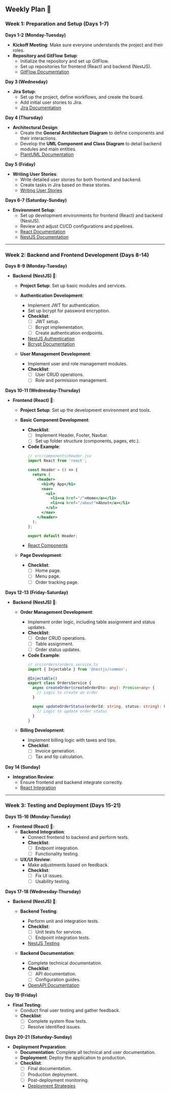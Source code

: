 ## Weekly Plan 📅

### **Week 1: Preparation and Setup (Days 1-7)**

**Days 1-2 (Monday-Tuesday)**
- **Kickoff Meeting**: Make sure everyone understands the project and their roles.
- **Repository and GitFlow Setup**:
  - Initialize the repository and set up GitFlow.
  - Set up repositories for frontend (React) and backend (NestJS).
  - [GitFlow Documentation](https://www.atlassian.com/git/tutorials/gitflow-flow)

**Day 3 (Wednesday)**
- **Jira Setup**:
  - Set up the project, define workflows, and create the board.
  - Add initial user stories to Jira.
  - [Jira Documentation](https://support.atlassian.com/jira-software-cloud/docs/what-is-jira-software/)

**Day 4 (Thursday)**
- **Architectural Design**:
  - Create the **General Architecture Diagram** to define components and their interactions.
  - Develop the **UML Component and Class Diagram** to detail backend modules and main entities.
  - [PlantUML Documentation](http://plantuml.com/)

**Day 5 (Friday)**
- **Writing User Stories**:
  - Write detailed user stories for both frontend and backend.
  - Create tasks in Jira based on these stories.
  - [Writing User Stories](https://www.atlassian.com/agile/user-stories)

**Days 6-7 (Saturday-Sunday)**
- **Environment Setup**:
  - Set up development environments for frontend (React) and backend (NestJS).
  - Review and adjust CI/CD configurations and pipelines.
  - [React Documentation](https://reactjs.org/docs/getting-started.html)
  - [NestJS Documentation](https://docs.nestjs.com/)

---

### **Week 2: Backend and Frontend Development (Days 8-14)**

**Days 8-9 (Monday-Tuesday)**
- **Backend (NestJS) 🚀**:
  - **Project Setup**: Set up basic modules and services.
  - **Authentication Development**:
    - Implement JWT for authentication.
    - Set up bcrypt for password encryption.
    - **Checklist**:
      - [ ] JWT setup.
      - [ ] Bcrypt implementation.
      - [ ] Create authentication endpoints.
    - [NestJS Authentication](https://docs.nestjs.com/security/authentication)
    - [Bcrypt Documentation](https://github.com/dcodeIO/bcrypt.js)

  - **User Management Development**:
    - Implement user and role management modules.
    - **Checklist**:
      - [ ] User CRUD operations.
      - [ ] Role and permission management.

**Days 10-11 (Wednesday-Thursday)**
- **Frontend (React) 🌟**:
  - **Project Setup**: Set up the development environment and tools.
  - **Basic Component Development**:
    - **Checklist**:
      - [ ] Implement Header, Footer, Navbar.
      - [ ] Set up folder structure (components, pages, etc.).
    - **Code Example**:
      ```jsx
      // src/components/Header.jsx
      import React from 'react';

      const Header = () => {
        return (
          <header>
            <h1>My App</h1>
            <nav>
              <ul>
                <li><a href="/">Home</a></li>
                <li><a href="/about">About</a></li>
              </ul>
            </nav>
          </header>
        );
      };

      export default Header;
      ```
    - [React Components](https://reactjs.org/docs/components-and-props.html)

  - **Page Development**:
    - **Checklist**:
      - [ ] Home page.
      - [ ] Menu page.
      - [ ] Order tracking page.

**Days 12-13 (Friday-Saturday)**
- **Backend (NestJS) 🚀**:
  - **Order Management Development**:
    - Implement order logic, including table assignment and status updates.
    - **Checklist**:
      - [ ] Order CRUD operations.
      - [ ] Table assignment.
      - [ ] Order status updates.
    - **Code Example**:
      ```typescript
      // src/orders/orders.service.ts
      import { Injectable } from '@nestjs/common';

      @Injectable()
      export class OrdersService {
        async createOrder(createOrderDto: any): Promise<any> {
          // Logic to create an order
        }

        async updateOrderStatus(orderId: string, status: string): Promise<any> {
          // Logic to update order status
        }
      }
      ```

  - **Billing Development**:
    - Implement billing logic with taxes and tips.
    - **Checklist**:
      - [ ] Invoice generation.
      - [ ] Tax and tip calculation.

**Day 14 (Sunday)**
- **Integration Review**:
  - Ensure frontend and backend integrate correctly.
  - [React Integration](https://reactjs.org/docs/faq-ajax.html)

---

### **Week 3: Testing and Deployment (Days 15-21)**

**Days 15-16 (Monday-Tuesday)**
- **Frontend (React) 🌟**:
  - **Backend Integration**:
    - Connect frontend to backend and perform tests.
    - **Checklist**:
      - [ ] Endpoint integration.
      - [ ] Functionality testing.
  - **UX/UI Review**:
    - Make adjustments based on feedback.
    - **Checklist**:
      - [ ] Fix UI issues.
      - [ ] Usability testing.

**Days 17-18 (Wednesday-Thursday)**
- **Backend (NestJS) 🚀**:
  - **Backend Testing**:
    - Perform unit and integration tests.
    - **Checklist**:
      - [ ] Unit tests for services.
      - [ ] Endpoint integration tests.
    - [NestJS Testing](https://docs.nestjs.com/fundamentals/testing)
  
  - **Backend Documentation**:
    - Complete technical documentation.
    - **Checklist**:
      - [ ] API documentation.
      - [ ] Configuration guides.
    - [OpenAPI Documentation](https://swagger.io/docs/specification/about/)

**Day 19 (Friday)**
- **Final Testing**:
  - Conduct final user testing and gather feedback.
  - **Checklist**:
    - [ ] Complete system flow tests.
    - [ ] Resolve identified issues.

**Days 20-21 (Saturday-Sunday)**
- **Deployment Preparation**:
  - **Documentation**: Complete all technical and user documentation.
  - **Deployment**: Deploy the application to production.
  - **Checklist**:
    - [ ] Final documentation.
    - [ ] Production deployment.
    - [ ] Post-deployment monitoring.
    - [Deployment Strategies](https://www.atlassian.com/continuous-delivery/deployment-strategies)